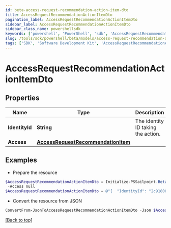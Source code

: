```yaml
---
id: beta-access-request-recommendation-action-item-dto
title: AccessRequestRecommendationActionItemDto
pagination_label: AccessRequestRecommendationActionItemDto
sidebar_label: AccessRequestRecommendationActionItemDto
sidebar_class_name: powershellsdk
keywords: ['powershell', 'PowerShell', 'sdk', 'AccessRequestRecommendationActionItemDto', 'BetaAccessRequestRecommendationActionItemDto'] 
slug: /tools/sdk/powershell/beta/models/access-request-recommendation-action-item-dto
tags: ['SDK', 'Software Development Kit', 'AccessRequestRecommendationActionItemDto', 'BetaAccessRequestRecommendationActionItemDto']
---
```



# AccessRequestRecommendationActionItemDto

## Properties

Name | Type | Description | Notes
------------ | ------------- | ------------- | -------------
**IdentityId** | **String** | The identity ID taking the action. | [required]
**Access** | [**AccessRequestRecommendationItem**](access-request-recommendation-item) |  | [required]

## Examples

- Prepare the resource
```powershell
$AccessRequestRecommendationActionItemDto = Initialize-PSSailpoint.BetaAccessRequestRecommendationActionItemDto  -IdentityId 2c91808570313110017040b06f344ec9 `
 -Access null
$AccessRequestRecommendationActionItemDto = @"{  "IdentityId": "2c91808570313110017040b06f344ec9", "Access": "null "}"@
```

- Convert the resource from JSON
```powershell
ConvertFrom-JsonToAccessRequestRecommendationActionItemDto -Json $AccessRequestRecommendationActionItemDto
```


[[Back to top]](#) 

